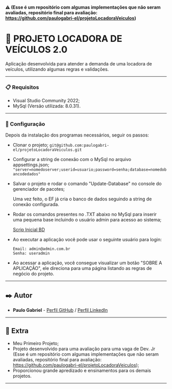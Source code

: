 #### ⚠️ (Esse é um repositório com algumas implementações que não seram avaliadas, repositório final para avaliação: https://github.com/paulogabri-el/projetoLocadoraVeiculos)

##

# 🚗 PROJETO LOCADORA DE VEÍCULOS 2.0

Aplicação desenvolvida para atender a demanda de uma locadora de veículos, utilizando algumas regras e validações.

-----------------
### 📋 Requisitos

- Visual Studio Community 2022;
- MySql (Versão utilizada: 8.0.31).

-----------------
### 🔧 Configuração

Depois da instalação dos programas necessários, seguir os passos:

  - Clonar o projeto;
       ``` git@github.com:paulogabri-el/projetoLocadoraVeiculos.git ```
  
  - Configurar a string de conexão com o MySql no arquivo appsettings.json;
      ``` "server=nomedoserver;userid=usuario;password=senha;database=nomedobancodedados" ```
      
  - Salvar o projeto e rodar o comando "Update-Database" no console do gerenciador de pacotes;
  
      Uma vez feito, o EF já cria o banco de dados seguindo a string de conexão configurada.
  
  - Rodar os comandos presentes no .TXT abaixo no MySql para inserir uma pequena base incluindo o usuário admin para acesso ao sistema;
  
      [Scrip Inicial BD](https://github.com/paulogabri-el/projetoLocadoraVeiculos/files/10495278/ScriptLocadoraVec.txt)
  
  - Ao executar a aplicação você pode usar o seguinte usuário para login:
      ```
      Email: admin@admin.com.br
      Senha: useradmin
      ``` 
  
  - Ao acessar a aplicação, você consegue visualizar um botão "SOBRE A APLICAÇÃO", ele direciona para uma página listando as regras de negócio do projeto.

-----------------
## ✒️ Autor

* **Paulo Gabriel** - [Perfil GitHub](https://github.com/paulogabri-el) / [Perfil LinkedIn](https://www.linkedin.com/in/paulogabri-el/)

-----------------
## 📌 Extra

* Meu Primeiro Projeto;
* Projeto desenvolvido para uma avaliação para uma vaga de Dev. Jr (Esse é um repositório com algumas implementações que não seram avaliadas, repositório final para avaliação: https://github.com/paulogabri-el/projetoLocadoraVeiculos);
* Proporcionou grande apredizado e ensinamentos para os demais projetos.


-----------------
